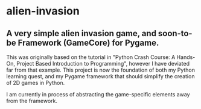 # alien-invasion
## A very simple alien invasion game, and soon-to-be Framework (GameCore) for Pygame.

This was originally based on the tutorial in
"Python Crash Course: A Hands-On, Project Based Introduction to Programming",
however I have deviated far from that example.
This project is now the foundation of both my Python learning quest,
and my Pygame framework that should simplify the creation of 2D games in Python.

I am currently in process of abstracting the game-specific elements away from the framework.